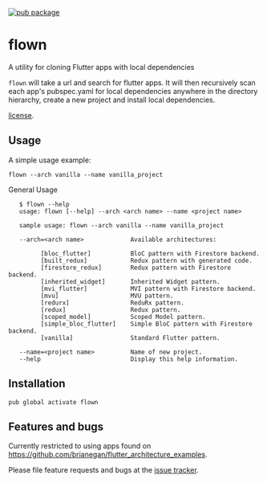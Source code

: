 [![pub package](https://img.shields.io/pub/v/flown.svg)](https://pub.dartlang.org/packages/flown)

# flown

A utility for cloning Flutter apps with local dependencies

`flown` will take a url and search for flutter apps. It will then recursively scan 
each app's pubspec.yaml for local dependencies anywhere
in the directory hierarchy, create a new project and install local dependencies.

[license](https://github.com/mmcc007/flown/blob/master/LICENSE).

## Usage

A simple usage example:

    flown --arch vanilla --name vanilla_project

General Usage
```
   $ flown --help
   usage: flown [--help] --arch <arch name> --name <project name>
   
   sample usage: flown --arch vanilla --name vanilla_project
   
   --arch=<arch name>             Available architectures:
   
         [bloc_flutter]           BloC pattern with Firestore backend.
         [built_redux]            Redux pattern with generated code.
         [firestore_redux]        Redux pattern with Firestore backend.
         [inherited_widget]       Inherited Widget pattern.
         [mvi_flutter]            MVI pattern with Firestore backend.
         [mvu]                    MVU pattern.
         [redurx]                 ReduRx pattern.
         [redux]                  Redux pattern.
         [scoped_model]           Scoped Model pattern.
         [simple_bloc_flutter]    Simple BloC pattern with Firestore backend.
         [vanilla]                Standard Flutter pattern.
   
   --name=<project name>          Name of new project.
   --help                         Display this help information.
```
 
## Installation

    pub global activate flown

## Features and bugs

Currently restricted to using apps found on https://github.com/brianegan/flutter_architecture_examples.

Please file feature requests and bugs at the [issue tracker][tracker].

[tracker]: https://github.com/mmcc007/flown/issues
